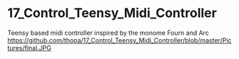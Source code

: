 # 17_Control_Teensy_Midi_Controller
Teensy based midi controller inspired by the monome Fourn and Arc
https://github.com/thopa/17_Control_Teensy_Midi_Controller/blob/master/Pictures/final.JPG
